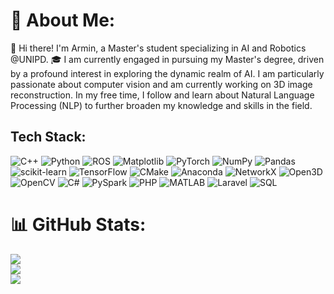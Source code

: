 # 💫 About Me:
👋 Hi there! I'm Armin, a Master's student specializing in AI and Robotics @UNIPD. 🎓 I am currently engaged in pursuing my Master's degree, driven by a profound interest in exploring the dynamic realm of AI. I am particularly passionate about computer vision and am currently working on 3D image reconstruction. In my free time, I follow and learn about Natural Language Processing (NLP) to further broaden my knowledge and skills in the field.


## Tech Stack:
![C++](https://img.shields.io/badge/c++-%2300599C.svg?style=for-the-badge&logo=c%2B%2B&logoColor=white) ![Python](https://img.shields.io/badge/python-3670A0?style=for-the-badge&logo=python&logoColor=ffdd54) ![ROS](https://img.shields.io/badge/ros-%230A0FF9.svg?style=for-the-badge&logo=ros&logoColor=white) ![Matplotlib](https://img.shields.io/badge/Matplotlib-%23ffffff.svg?style=for-the-badge&logo=Matplotlib&logoColor=black) ![PyTorch](https://img.shields.io/badge/PyTorch-%23EE4C2C.svg?style=for-the-badge&logo=PyTorch&logoColor=white) ![NumPy](https://img.shields.io/badge/numpy-%23013243.svg?style=for-the-badge&logo=numpy&logoColor=white) ![Pandas](https://img.shields.io/badge/pandas-%23150458.svg?style=for-the-badge&logo=pandas&logoColor=white) ![scikit-learn](https://img.shields.io/badge/scikit--learn-%23F7931E.svg?style=for-the-badge&logo=scikit-learn&logoColor=white) ![TensorFlow](https://img.shields.io/badge/TensorFlow-%23FF6F00.svg?style=for-the-badge&logo=TensorFlow&logoColor=white) ![CMake](https://img.shields.io/badge/CMake-%23008FBA.svg?style=for-the-badge&logo=cmake&logoColor=white) ![Anaconda](https://img.shields.io/badge/Anaconda-%2344A833.svg?style=for-the-badge&logo=anaconda&logoColor=white) ![NetworkX](https://img.shields.io/badge/NetworkX-%23008FBA.svg?style=for-the-badge&logo=networkx&logoColor=white) ![Open3D](https://img.shields.io/badge/Open3D-%23FF6F00.svg?style=for-the-badge&logo=Open3D&logoColor=white) ![OpenCV](https://img.shields.io/badge/OpenCV-%23FF6F00.svg?style=for-the-badge&logo=OpenCV&logoColor=white) ![C#](https://img.shields.io/badge/C%23-%2300599C.svg?style=for-the-badge&logo=c-sharp&logoColor=white) ![PySpark](https://img.shields.io/badge/PySpark-%23EE4C2C.svg?style=for-the-badge&logo=Apache-Spark&logoColor=white) ![PHP](https://img.shields.io/badge/PHP-%23777BB4.svg?style=for-the-badge&logo=PHP&logoColor=white) ![MATLAB](https://img.shields.io/badge/MATLAB-%230077B5.svg?style=for-the-badge&logo=MathWorks&logoColor=white) ![Laravel](https://img.shields.io/badge/Laravel-%23FF2D20.svg?style=for-the-badge&logo=laravel&logoColor=white) ![SQL](https://img.shields.io/badge/SQL-%230077B5.svg?style=for-the-badge&logo=MySQL&logoColor=white)
 



# 📊 GitHub Stats:
![](https://github-readme-stats.vercel.app/api?username=arminak6&theme=dark&hide_border=false&include_all_commits=false&count_private=false)<br/>
![](https://github-readme-streak-stats.herokuapp.com/?user=arminak6&theme=dark&hide_border=false)<br/>
![](https://github-readme-stats.vercel.app/api/top-langs/?username=arminak6&theme=dark&hide_border=false&include_all_commits=false&count_private=false&layout=compact)


